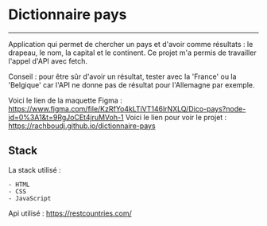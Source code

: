 # Dictionnaire pays

***

Application qui permet de chercher un pays et d'avoir comme résultats : le drapeau, le nom, la capital et le continent.
Ce projet m'a permis de travailler l'appel d'API avec fetch.

Conseil : pour être sûr d'avoir un résultat, tester avec la 'France' ou la 'Belgique' car l'API ne donne pas de résultat pour l'Allemagne par exemple.

Voici le lien de la maquette Figma : https://www.figma.com/file/KzRfYo4kLTiVT146lrNXLQ/Dico-pays?node-id=0%3A1&t=9RgJoCEt4jruMVoh-1
Voici le lien pour voir le projet : https://rachboudj.github.io/dictionnaire-pays


## Stack

La stack utilisé : 

    - HTML 
    - CSS
    - JavaScript

Api utilisé : https://restcountries.com/